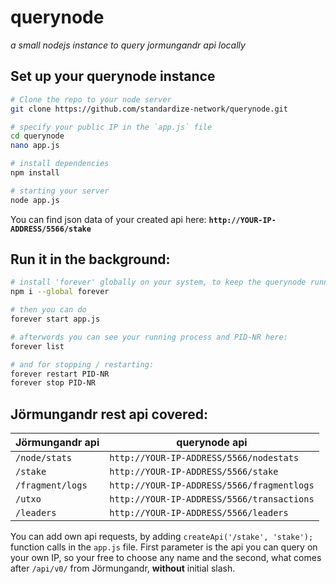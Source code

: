 # querynode
_a small nodejs instance to query jormungandr api locally_

## Set up your querynode instance

```bash
# Clone the repo to your node server
git clone https://github.com/standardize-network/querynode.git

# specify your public IP in the `app.js` file
cd querynode
nano app.js

# install dependencies
npm install

# starting your server
node app.js
```

You can find json data of your created api here: **`http://YOUR-IP-ADDRESS/5566/stake`**

## Run it in the background:

```bash
# install 'forever' globally on your system, to keep the querynode running and logging output to a file
npm i --global forever

# then you can do
forever start app.js

# afterwords you can see your running process and PID-NR here:
forever list

# and for stopping / restarting:
forever restart PID-NR
forever stop PID-NR
```

## Jörmungandr rest api covered:

| Jörmungandr api  | querynode api                              |
| ---------------- | ------------------------------------------ |
| `/node/stats`    | `http://YOUR-IP-ADDRESS/5566/nodestats`    |
| `/stake`         | `http://YOUR-IP-ADDRESS/5566/stake`        |
| `/fragment/logs` | `http://YOUR-IP-ADDRESS/5566/fragmentlogs` |
| `/utxo`          | `http://YOUR-IP-ADDRESS/5566/transactions` |
| `/leaders`       | `http://YOUR-IP-ADDRESS/5566/leaders`      |

You can add own api requests, by adding `createApi('/stake', 'stake');` function calls in the `app.js` file. First parameter is the api you can query on your own IP, so your free to choose any name and the second, what comes after `/api/v0/` from Jörmungandr, **without** initial slash.
